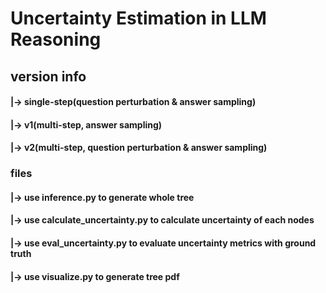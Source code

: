# Uncertainty Estimation in LLM Reasoning
## version info
#### |-> single-step(question perturbation & answer sampling)
#### |-> v1(multi-step, answer sampling)
#### |-> v2(multi-step, question perturbation & answer sampling)
### files
#### |-> use inference.py to generate whole tree
#### |-> use calculate_uncertainty.py to calculate uncertainty of each nodes
#### |-> use eval_uncertainty.py to evaluate uncertainty metrics with ground truth
#### |-> use visualize.py to generate tree pdf